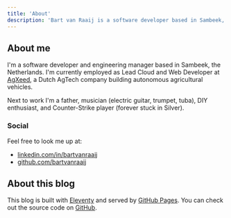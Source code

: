 ```yaml
---
title: 'About'
description: 'Bart van Raaij is a software developer based in Sambeek, the Netherlands.'
---
```

## About me
I'm a software developer and engineering manager based in Sambeek, the Netherlands.
I'm currently employed as Lead Cloud and Web Developer at [AgXeed](https://www.agxeed.com/),
a Dutch AgTech company building autonomous agricultural vehicles.

Next to work I'm a father, musician (electric guitar, trumpet, tuba), DIY enthusiast, and Counter-Strike player (forever stuck in Silver).

### Social
Feel free to look me up at:
- [linkedin.com/in/bartvanraaij](https://www.linkedin.com/in/bartvanraaij/)
- [github.com/bartvanraaij](https://github.com/bartvanraaij/)

## About this blog
This blog is built with [Eleventy](https://www.11ty.dev) and served by [GitHub Pages](https://pages.github.com/). 
You can check out the source code on [GitHub](https://github.com/bartvanraaij/blog).
